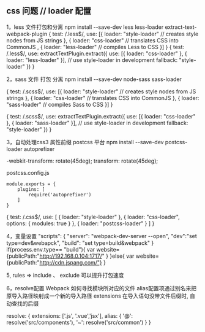 ## css 问题  // loader 配置
1，less 文件打包和分离
npm install --save-dev less less-loader  extract-text-webpack-plugin 
{
  test: /\.less$/,
  use: [{
          loader: "style-loader" // creates style nodes from JS strings
      }, {
          loader: "css-loader" // translates CSS into CommonJS
      , {
          loader: "less-loader" // compiles Less to CSS
      }]
}
{
    test: /\.less$/,
    use: extractTextPlugin.extract({
        use: [{
            loader: "css-loader"
        }, {
            loader: "less-loader"
        }],
        // use style-loader in development
        fallback: "style-loader"
    })
 }

 2，sass 文件 打包 分离
 npm install --save-dev node-sass sass-loader 

{
    test: /\.scss$/,
    use: [{
        loader: "style-loader" // creates style nodes from JS strings
    }, {
        loader: "css-loader" // translates CSS into CommonJS
    }, {
        loader: "sass-loader" // compiles Sass to CSS
    }]
}

{
    test: /\.scss$/,
    use: extractTextPlugin.extract({
        use: [{
            loader: "css-loader"
        }, {
            loader: "sass-loader"
        }],
        // use style-loader in development
        fallback: "style-loader"
    })
}

3，自动处理css3 属性前缀  postcss 平台
npm install --save-dev postcss-loader autoprefixer

-webkit-transform: rotate(45deg);
        transform: rotate(45deg);

postcss.config.js

    module.exports = {
        plugins: [
            require('autoprefixer')
        ]
    }

{
    test: /\.css$/,
    use: [
        {
            loader: "style-loader"
        }, {
            loader: "css-loader",
            options: {
                modules: true
            }
        }, {
            loader: "postcss-loader"
        }
    ]
}


4，变量设置
"scripts": {
    "server": "webpack-dev-server --open",
    "dev":"set type=dev&webapck",
    "build": "set type=build&webpack"
  }
if(process.env.type== "build"){
       var website={publicPath:"http://192.168.0.104:1717/" }
       }else{
      var website={publicPath:"http://cdn.jspang.com/"}
}

5, rules  => include 、 exclude 可以提升打包速度

6，resolve配置 Webpack 如何寻找模块所对应的文件
	alias配置项通过别名来把原导入路径映射成一个新的导入路径
	extensions  在导入语句没带文件后缀时, 自动查找的后缀

resolve: {
    extensions: ['.js', '.vue','jsx'],
    alias: {
      '@': resolve('src/components'),
      '~': resolve('src/common')
    }
}